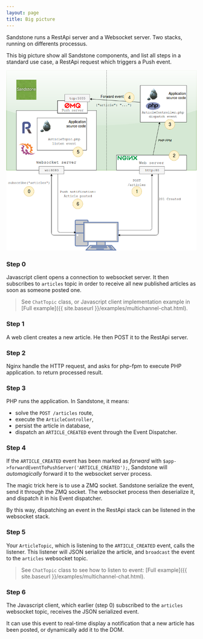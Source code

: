 ```yaml
---
layout: page
title: Big picture
---
```


Sandstone runs a RestApi server and a Websocket server.
Two stacks, running on differents processus.

This big picture show all Sandstone components, and list all steps
in a standard use case, a RestApi request which triggers a Push event.

<img
    src="img/sandstone-big-picture.png"
    alt="Sandstone big picture"
    class="img-fluid"
/>

### Step 0

Javascript client opens a connection to websocket server.
It then subscribes to `articles` topic in order to receive
all new published articles as soon as someone posted one.

> See `ChatTopic` class, or Javascript client implementation example in
> [Full example]({{ site.baseurl }}/examples/multichannel-chat.html).

### Step 1

A web client creates a new article. He then POST it to the RestApi server.

### Step 2

Nginx handle the HTTP request, and asks for php-fpm to execute PHP application.
to return processed result.

### Step 3

PHP runs the application. In Sandstone, it means:

 - solve the `POST /articles` route,
 - execute the `ArticleController`,
 - persist the article in database,
 - dispatch an `ARTICLE_CREATED` event through the Event Dispatcher.

### Step 4

If the `ARTICLE_CREATED` event has been marked as *forward* with
`$app->forwardEventToPushServer('ARTICLE_CREATED');`,
Sandstone will *automagically* forward it to the websocket server process.

The magic trick here is to use a ZMQ socket. Sandstone serialize the event,
send it through the ZMQ socket. The websocket process then deserialize it,
and dispatch it in his Event dispatcher.

By this way, dispatching an event in the RestApi stack
can be listened in the websocket stack.

### Step 5

Your `ArticleTopic`, which is listening to the `ARTICLE_CREATED` event,
calls the listener. This listener will JSON serialize the article, and `broadcast` the event
to the `articles` websocket topic.

> See `ChatTopic` class to see how to listen to event:
> [Full example]({{ site.baseurl }}/examples/multichannel-chat.html).

### Step 6

The Javascript client, which earlier (step 0) subscribed to the `articles` websocket topic,
receives the JSON serialized event.

It can use this event to real-time display a notification
that a new article has been posted,
or dynamically add it to the DOM.

